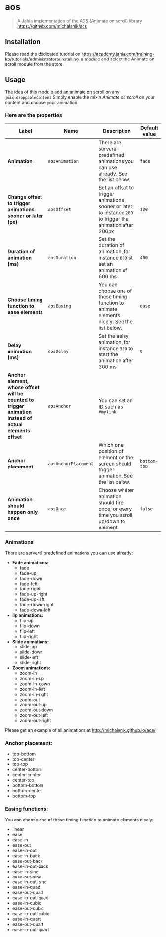 # aos
> A Jahia implementation of the AOS (Animate on scroll) library https://github.com/michalsnik/aos

## Installation

Please read the dedicated tutorial on https://academy.jahia.com/training-kb/tutorials/administrators/installing-a-module and select the Animate on scroll module from the store.

## Usage

The idea of this module add an animate on scroll on any `jmix:droppableContent`
Simply enable the mixin *Animate on scroll* on your content and choose your animation. 

### Here are the properties

| Label | Name | Description | Default value |
| --- | --- | --- | --- |
| **Animation** | `aosAnimation` | There are serveral predefined animations you can use already. See the list below. | `fade` | 
| **Change offset to trigger animations sooner or later (px)** | `aosOffset` | Set an offset to trigger animations sooner or later, to instance `200` to trigger the animation after 200px |  `120` | 
| **Duration of animation (ms)** | `aosDuration` | Set the duration of animation, for instance `600` st set an animation of 600 ms | `400` | 
| **Choose timing function to ease elements** | `aosEasing` | You can choose one of these timing function to animate elements nicely. See the list below. | `ease` | 
| **Delay animation (ms)** | `aosDelay` | Set the aelay animation, for instance `300` to start the animation after 300 ms | `0` | 
| **Anchor element, whose offset will be counted to trigger animation instead of actual elements offset** | `aosAnchor` | You can set an ID such as `#mylink` | | 
| **Anchor placement** | `aosAnchorPlacement`  | Which one position of element on the screen should trigger animation. See the list below. | `bottom-top`
| **Animation should happen only once** | `aosOnce` | Choose wheter animation should fire once, or every time you scroll up/down to element | `false` |

### Animations

There are serveral predefined animations you can use already:

- **Fade animations:**
    - fade
    - fade-up
    - fade-down
    - fade-left
    - fade-right
    - fade-up-right
    - fade-up-left
    - fade-down-right
    - fade-down-left
- **lip animations:**
    - flip-up
    - flip-down
    - flip-left
    - flip-right
- **Slide animations:**
    - slide-up
    - slide-down
    - slide-left
    - slide-right
- **Zoom animations:**
    - zoom-in
    - zoom-in-up
    - zoom-in-down
    - zoom-in-left
    - zoom-in-right
    - zoom-out
    - zoom-out-up
    - zoom-out-down
    - zoom-out-left
    - zoom-out-right

Please get an example of all animations at http://michalsnik.github.io/aos/

### Anchor placement:

- top-bottom
- top-center
- top-top
- center-bottom
- center-center
- center-top
- bottom-bottom
- bottom-center
- bottom-top


### Easing functions:

You can choose one of these timing function to animate elements nicely:

- linear
- ease
- ease-in
- ease-out
- ease-in-out
- ease-in-back
- ease-out-back
- ease-in-out-back
- ease-in-sine
- ease-out-sine
- ease-in-out-sine
- ease-in-quad
- ease-out-quad
- ease-in-out-quad
- ease-in-cubic
- ease-out-cubic
- ease-in-out-cubic
- ease-in-quart
- ease-out-quart
- ease-in-out-quart
